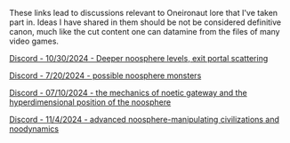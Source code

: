 These links lead to discussions relevant to Oneironaut lore that I've taken part in. Ideas I have shared in them should be not be considered definitive canon, much like the cut content one can datamine from the files of many video games.

[Discord - 10/30/2024 - Deeper noosphere levels, exit portal scattering](https://discord.com/channels/936370934292549712/960215808682905610/1301034668946362430)

[Discord - 7/20/2024 - possible noosphere monsters](https://discord.com/channels/936370934292549712/1011455473528098857/1264404752179925122)

[Discord - 07/10/2024 - the mechanics of noetic gateway and the hyperdimensional position of the noosphere](https://discord.com/channels/936370934292549712/1011455473528098857/1260686076830285928)

[Discord - 11/4/2024 - advanced noosphere-manipulating civilizations and noodynamics](https://discord.com/channels/936370934292549712/1101506920268963871/1302910241330954352)
